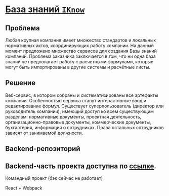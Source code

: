 # [База знаний `IKnow`](https://iknowbase.netlify.app)

## Проблема

Любая крупная компания имеет множество стандартов и локальных нормативных актов, координирующих работу компании. На данный момент предложено множество сервисов для создания Базы знаний компаний. Проблема заказчика заключается в том, что ни одна база знаний не предполагает работу с расчетными формулами, которые могут быть импортированы в другие системы и расчётные листы. 

## Решение

Веб-сервис, в котором собраны и систематизированы все артефакты компании. Особенностью сервиса станут интерактивные ввод и редактирование формул. 
Существует суперпользователь (директор или руководитель компании), имеющий доступ ко всем существующим разделам: нормативные документы, проектная деятельность, организационно-правовые документы, коммерческие документы, бухгалтерия, информация о сотрудниках. Права остальных сотрудников зависят от занимаемой должности. 

## Backend-репозиторий

Backend-часть проекта доступна по [ссылке](https://github.com/estan1slao/management-system).  
---
Командный проект (бэк сейчас не работает)

React + Webpack
